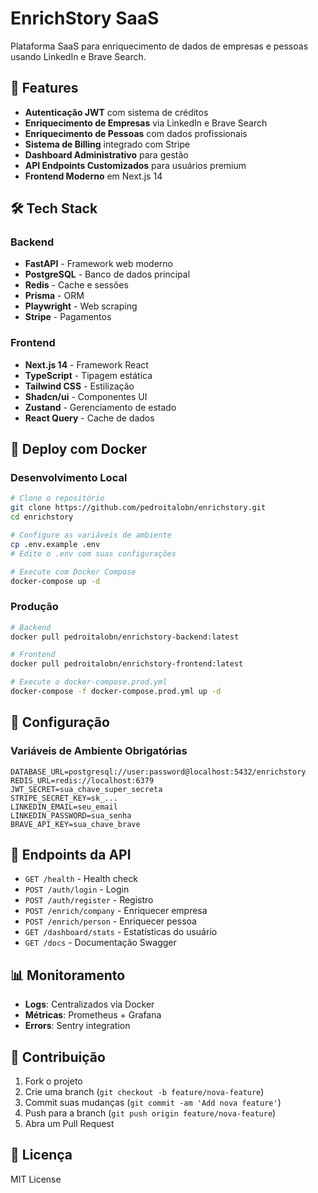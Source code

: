 # EnrichStory SaaS

Plataforma SaaS para enriquecimento de dados de empresas e pessoas usando LinkedIn e Brave Search.

## 🚀 Features

- **Autenticação JWT** com sistema de créditos
- **Enriquecimento de Empresas** via LinkedIn e Brave Search
- **Enriquecimento de Pessoas** com dados profissionais
- **Sistema de Billing** integrado com Stripe
- **Dashboard Administrativo** para gestão
- **API Endpoints Customizados** para usuários premium
- **Frontend Moderno** em Next.js 14

## 🛠️ Tech Stack

### Backend
- **FastAPI** - Framework web moderno
- **PostgreSQL** - Banco de dados principal
- **Redis** - Cache e sessões
- **Prisma** - ORM
- **Playwright** - Web scraping
- **Stripe** - Pagamentos

### Frontend
- **Next.js 14** - Framework React
- **TypeScript** - Tipagem estática
- **Tailwind CSS** - Estilização
- **Shadcn/ui** - Componentes UI
- **Zustand** - Gerenciamento de estado
- **React Query** - Cache de dados

## 🐳 Deploy com Docker

### Desenvolvimento Local
```bash
# Clone o repositório
git clone https://github.com/pedroitalobn/enrichstory.git
cd enrichstory

# Configure as variáveis de ambiente
cp .env.example .env
# Edite o .env com suas configurações

# Execute com Docker Compose
docker-compose up -d
```

### Produção
```bash
# Backend
docker pull pedroitalobn/enrichstory-backend:latest

# Frontend
docker pull pedroitalobn/enrichstory-frontend:latest

# Execute o docker-compose.prod.yml
docker-compose -f docker-compose.prod.yml up -d
```

## 📝 Configuração

### Variáveis de Ambiente Obrigatórias
```env
DATABASE_URL=postgresql://user:password@localhost:5432/enrichstory
REDIS_URL=redis://localhost:6379
JWT_SECRET=sua_chave_super_secreta
STRIPE_SECRET_KEY=sk_...
LINKEDIN_EMAIL=seu_email
LINKEDIN_PASSWORD=sua_senha
BRAVE_API_KEY=sua_chave_brave
```

## 🔗 Endpoints da API

- `GET /health` - Health check
- `POST /auth/login` - Login
- `POST /auth/register` - Registro
- `POST /enrich/company` - Enriquecer empresa
- `POST /enrich/person` - Enriquecer pessoa
- `GET /dashboard/stats` - Estatísticas do usuário
- `GET /docs` - Documentação Swagger

## 📊 Monitoramento

- **Logs**: Centralizados via Docker
- **Métricas**: Prometheus + Grafana
- **Errors**: Sentry integration

## 🤝 Contribuição

1. Fork o projeto
2. Crie uma branch (`git checkout -b feature/nova-feature`)
3. Commit suas mudanças (`git commit -am 'Add nova feature'`)
4. Push para a branch (`git push origin feature/nova-feature`)
5. Abra um Pull Request

## 📄 Licença

MIT License